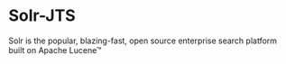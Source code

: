 Solr-JTS
========

Solr is the popular, blazing-fast, open source enterprise search platform built on Apache Lucene™
